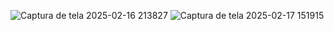 ![Captura de tela 2025-02-16 213827](https://github.com/user-attachments/assets/4be35da8-b467-455c-ab3e-7eeb7b25c0e0)
![Captura de tela 2025-02-17 151915](https://github.com/user-attachments/assets/88593b69-9c7c-4154-b36c-b7d9c10f4ce3)
